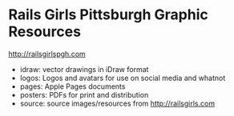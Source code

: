 Rails Girls Pittsburgh Graphic Resources
========================================

http://railsgirlspgh.com

* idraw: vector drawings in iDraw format
* logos: Logos and avatars for use on social media and whatnot
* pages: Apple Pages documents
* posters: PDFs for print and distribution
* source: source images/resources from http://railsgirls.com
